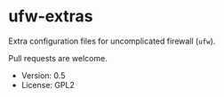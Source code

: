ufw-extras
==========


Extra configuration files for uncomplicated firewall (`ufw`).

Pull requests are welcome.

* Version: 0.5
* License: GPL2
